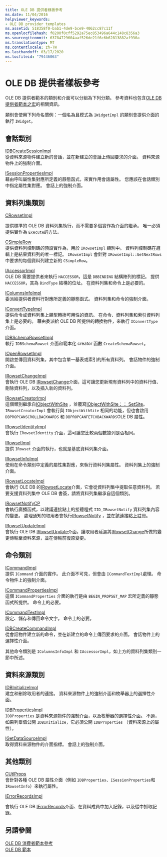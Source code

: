 ```yaml
---
title: OLE DB 提供者樣板參考
ms.date: 11/04/2016
helpviewer_keywords:
- OLE DB provider templates
ms.assetid: 518358f0-bab1-4de9-bce9-4062cc87c11f
ms.openlocfilehash: f0200f0cff5292a75ec853496a644c148c8356a3
ms.sourcegitcommit: 63784729604aaf526de21f6c6b62813882af930a
ms.translationtype: MT
ms.contentlocale: zh-TW
ms.lasthandoff: 03/17/2020
ms.locfileid: "79446063"
---
```

# <a name="ole-db-provider-templates-reference"></a>OLE DB 提供者樣板參考

OLE DB 提供者範本的類別和介面可以分組為下列分類。 參考資料也包含[OLE DB 提供者範本之宏](../../data/oledb/macros-for-ole-db-provider-templates.md)的相關資訊。

類別會使用下列命名慣例：一個名為且模式為 `IWidgetImpl` 的類別會提供介面的執行 `IWidget`。

## <a name="session-classes"></a>會話類別

[IDBCreateSessionImpl](../../data/oledb/idbcreatesessionimpl-class.md)<br/>
從資料來源物件建立新的會話，並在新建立的會話上傳回要求的介面。 資料來源物件上的強制介面。

[ISessionPropertiesImpl](../../data/oledb/isessionpropertiesimpl-class.md)<br/>
藉由呼叫屬性集對應所定義的靜態函式，來實作用會話屬性。 您應該在會話類別中指定屬性集對應。 會話上的強制介面。

## <a name="rowset-classes"></a>資料列集類別

[CRowsetImpl](../../data/oledb/crowsetimpl-class.md)

提供標準的 OLE DB 資料列集執行，而不需要多個實作為介面的繼承。 唯一必須提供實作為 `Execute`的方法。

[CSimpleRow](../../data/oledb/csimplerow-class.md)<br/>
提供資料列控制碼的預設實作為，用於 `IRowsetImpl` 類別中。 資料列控制碼在邏輯上是結果資料列的唯一標記。 `IRowsetImpl` 會針對 `IRowsetImpl::GetNextRows`中要求的每個資料列建立新的 `CSimpleRow`。

[IAccessorImpl](../../data/oledb/iaccessorimpl-class.md)<br/>
OLE DB 需要提供者來執行 `HACCESSOR`，這是 `DBBINDING` 結構陣列的標記。 提供 `HACCESSOR`，其為 `BindType` 結構的位址。 在資料列集和命令上是必要的。

[IColumnsInfoImpl](../../data/oledb/icolumnsinfoimpl-class.md)<br/>
委派給提供者資料行對應所定義的靜態函式。 資料列集和命令的強制介面。

[IConvertTypeImpl](../../data/oledb/iconverttypeimpl-class.md)<br/>
提供命令或資料列集上類型轉換可用性的資訊。 在命令、資料列集和索引資料列集上是必要的。 藉由委派給 OLE DB 所提供的轉換物件，來執行 `IConvertType` 介面。

[IDBSchemaRowsetImpl](../../data/oledb/idbschemarowsetimpl-class.md)<br/>
執行 `IDBSchemaRowset` 介面和範本化 creator 函數 `CreateSchemaRowset`。

[IOpenRowsetImpl](../../data/oledb/iopenrowsetimpl-class.md)<br/>
開啟並傳回資料列集，其中包含單一基表或索引的所有資料列。 會話物件的強制介面。

[IRowsetChangeImpl](../../data/oledb/irowsetchangeimpl-class.md)<br/>
會執行 OLE DB [IRowsetChange](/previous-versions/windows/desktop/ms715790(v=vs.85))介面，這可讓您更新現有資料列中的資料行值、刪除資料列，以及插入新的資料列。

[IRowsetCreatorImpl](../../data/oledb/irowsetcreatorimpl-class.md)<br/>
這個類別繼承自[IObjectWithSite](/windows/win32/api/ocidl/nn-ocidl-iobjectwithsite) ，並覆寫[IObjectWithSite：： SetSite](/windows/win32/api/ocidl/nf-ocidl-iobjectwithsite-setsite)。 `IRowsetCreatorImpl` 會執行與 `IObjectWithSite` 相同的功能，但也會啟用 `DBPROPCANSCROLLBACKWARDS` 和 `DBPROPCANFETCHBACKWARDS`OLE DB 屬性。

[IRowsetIdentityImpl](../../data/oledb/irowsetidentityimpl-class.md)<br/>
會執行 `IRowsetIdentity` 介面，這可讓您比較兩個數據列是否相同。

[IRowsetImpl](../../data/oledb/irowsetimpl-class.md)<br/>
提供 `IRowset` 介面的執行，也就是基底資料列集介面。

[IRowsetInfoImpl](../../data/oledb/irowsetinfoimpl-class.md)<br/>
使用在命令類別中定義的屬性集對應，來執行資料列集屬性。 資料列集上的強制介面。

[IRowsetLocateImpl](../../data/oledb/irowsetlocateimpl-class.md)<br/>
會執行 OLE DB 的[IRowsetLocate](/previous-versions/windows/desktop/ms721190(v=vs.85))介面，它會從資料列集中提取任意資料列。 若要支援資料列集中 OLE DB 書簽，請將資料列集繼承自這個類別。

[IRowsetNotifyCP](../../data/oledb/irowsetnotifycp-class.md)<br/>
會執行廣播函式，以建議連接點上的接聽程式 `IID_IRowsetNotify` 資料列集內容的變更。 處理通知的取用者會執行[IRowsetNotify](/previous-versions/windows/desktop/ms712959(v=vs.85)) ，並在該連接點上註冊。

[IRowsetUpdateImpl](../../data/oledb/irowsetupdateimpl-class.md)<br/>
會執行 OLE DB [IRowsetUpdate](/previous-versions/windows/desktop/ms714401(v=vs.85))介面，讓取用者延遲將[IRowsetChange](/previous-versions/windows/desktop/ms715790(v=vs.85))所做的變更傳輸至資料來源，並在傳輸前復原變更。

## <a name="command-classes"></a>命令類別

[ICommandImpl](../../data/oledb/icommandimpl-class.md)<br/>
提供 `ICommand` 介面的實作。 此介面不可見，但會由 `ICommandTextImpl`處理。 命令物件上的強制介面。

[ICommandPropertiesImpl](../../data/oledb/icommandpropertiesimpl-class.md)<br/>
這個 `ICommandProperties` 介面的執行是由 `BEGIN_PROPSET_MAP` 宏所定義的靜態函式所提供。 命令上的必要。

[ICommandTextImpl](../../data/oledb/icommandtextimpl-class.md)<br/>
設定、儲存和傳回命令文字。 命令上的必要。

[IDBCreateCommandImpl](../../data/oledb/idbcreatecommandimpl-class.md)<br/>
從會話物件建立新的命令，並在新建立的命令上傳回要求的介面。 會話物件上的選擇性介面。

其他命令類別是 `IColumnsInfoImpl` 和 `IAccessorImpl`，如上方的資料列集類別一節中所述。

## <a name="data-source-classes"></a>資料來源類別

[IDBInitializeImpl](../../data/oledb/idbinitializeimpl-class.md)<br/>
建立和刪除取用者的連接。 資料來源物件上的強制介面和枚舉器上的選擇性介面。

[IDBPropertiesImpl](../../data/oledb/idbpropertiesimpl-class.md)<br/>
`IDBProperties` 是資料來源物件的強制介面，以及枚舉器的選擇性介面。 不過，如果列舉值公開 `IDBInitialize`，它必須公開 `IDBProperties` （資料來源上的屬性）。

[IGetDataSourceImpl](../../data/oledb/igetdatasourceimpl-class.md)<br/>
取得資料來源物件的介面指標。 會話上的強制介面。

## <a name="other-classes"></a>其他類別

[CUtlProps](../../data/oledb/cutlprops-class.md)<br/>
會針對各種 OLE DB 屬性介面（例如 `IDBProperties`、`ISessionProperties`和 `IRowsetInfo`）來執行屬性。

[IErrorRecordsImpl](../../data/oledb/ierrorrecordsimpl-class.md)

會執行 OLE DB [IErrorRecords](/previous-versions/windows/desktop/ms718112(v=vs.85))介面、在資料成員中加入記錄，以及從中抓取記錄。

## <a name="see-also"></a>另請參閱

[OLE DB 消費者範本參考](../../data/oledb/ole-db-consumer-templates-reference.md)<br/>
[OLE DB 範本](../../data/oledb/ole-db-templates.md)